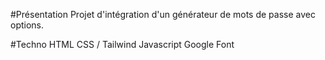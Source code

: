 #Présentation
Projet d'intégration d'un générateur de mots de passe avec options.

#Techno
HTML CSS / Tailwind Javascript Google Font

